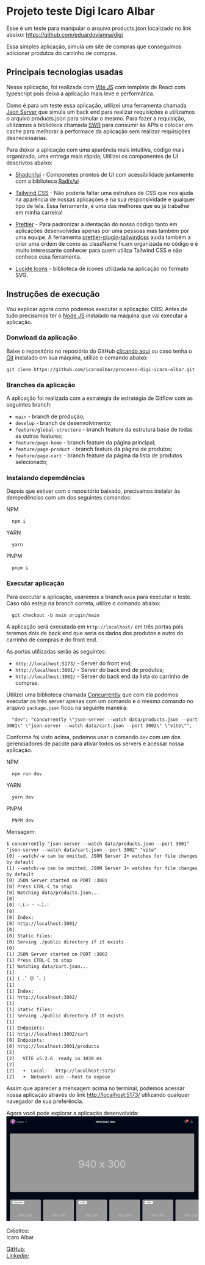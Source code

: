 # Projeto teste Digi Icaro Albar

Esse é um teste para manipular o arquivo products.json localizado no link abaixo:
https://github.com/eduardovianna/digi

Essa simples aplicação, simula um site de compras que conseguimos adicionar produtos do carrinho de compras.

## Principais tecnologias usadas

Nessa aplicação, foi realizada com [Vite JS](https://vitejs.dev/) com template de React com typescript pois deixa a aplicação mais leve e performática.

Como é para um teste essa aplicação, utilizei uma ferramenta chamada [Json Server](https://www.npmjs.com/package/json-server) que simula um back end para realizar requisições e utilizamos o arquivo products.json para simular o mesmo. Para fazer a requisição, utilizamos a biblioteca chamada [SWR](https://swr.vercel.app/) para consumir às APIs e colocar em cache para melhorar a performace da aplicação sem realizar requisições desnecessárias.

Para deixar a aplicação com uma aparência mais intuitiva, código mais organizado, uma entrega mais rápida; Utilizei os componentes de UI descrivtos abaixo:

- [Shadcn/ui](https://ui.shadcn.com/) - Componetes prontos de UI com acessibilidade juntamente com a biblioteca [Radix/ui](https://www.radix-ui.com/)
- [Tailwind CSS](https://tailwindcss.com/) - Não poderia faltar uma estrutura de CSS que nos ajuda na aparência de nossas aplicações e na sua responsividade e qualquer tipo de tela. Essa ferramente, é uma das melhores que eu já trabalhei em minha carreira!

- [Prettier](https://prettier.io/) - Para padronizar a identação do nosso código tanto em aplicações desenvolvidas apenas por uma pessoas mas também por uma equipe. A ferramenta [prettier-plugin-tailwindcss](https://tailwindcss.com/blog/automatic-class-sorting-with-prettier) ajuda também a criar uma ordem de como as className ficam organizada no código e é muito interessante conhecer para quem utiliza Tailwind CSS e não conhece essa ferramenta.

- [Lucide Icons](https://lucide.dev/) - biblioteca de ícones utilizada na aplicação no formato SVG.

## Instruções de execução

Vou explicar agora como podemos executar a aplicação:
OBS: Antes de tudo precisamos ter o [Node JS](https://nodejs.org/en) instalado na máquina que vai executar a aplicação.

### Donwload da aplicação

Baixe o repositório no reposiório do GitHub [clicando aqui](https://github.com/icaroalbar/processo-digi-icaro-albar) ou caso tenha o [Git](https://git-scm.com/) instalado em sua máquina, utilize o comando abaixo:

```js**
git clone https://github.com/icaroalbar/processo-digi-icaro-albar.git
```

### Branches da aplicação

A aplicação foi realizada com a estratégia de estratégia de Gitflow com as seguintes branch:

- `main` - branch de produção;
- `develop` - branch de desenvolvimento;
- `feature/global-structure` - branch feature da estrutura base de todas as outras features;
- `feature/page-home` - branch feature da página principal;
- `feature/page-product` - branch feature da página de produtos;
- `feature/page-cart` - branch feature da página da lista de produtos selecionado;

### Instalando depemdências

Depois que estiver com o repositório baixado, precisamos instalar às dempedências com um dos seguintes comandos:

NPM

```js**
  npm i
```

YARN

```js**
  yarn
```

PNPM

```js**
  pnpm i
```

### Executar aplicação

Para executar a aplicação, usaremos a branch `main` para executar o teste. Caso não esteja na branch correta, utilize o comando abaixo:

```js**
  git checkout -b main origin/main
```

A aplicação será executada em `http://localhost/` em três portas pois teremos dois de back end que seria os dados dos produtos e outro do carrinho de compras e do front end.

As portas utilizadas serão às seguintes:

- `http://localhost:5173/` - Server do front end;
- `http://localhost:3001/` - Server do back end de produtos;
- `http://localhost:3002/` - Server do back end da lista do carrinho de compras.

Utilizei uma biblioteca chamada [Concurrently](https://www.npmjs.com/package/concurrently) que com ela podemos executar os três server apenas com um comando e o mesmo comando no arquivo `package.json` ficou na seguinte maneira:

```js**
  "dev": "concurrently \"json-server --watch data/products.json --port 3001\" \"json-server --watch data/cart.json --port 3002\" \"vite\"",
```

Conforme foi visto acima, podemos usar o comando `dev` com um dos gerenciadores de pacote para ativar todos os servers e acessar nossa aplicação.

NPM

```js**
  npm run dev
```

YARN

```js**
  yarn dev
```

PNPM

```js**
  PNPM dev
```

Mensagem:

```js**
$ concurrently "json-server --watch data/products.json --port 3001" "json-server --watch data/cart.json --port 3002" "vite"
[0] --watch/-w can be omitted, JSON Server 1+ watches for file changes by default
[1] --watch/-w can be omitted, JSON Server 1+ watches for file changes by default
[0] JSON Server started on PORT :3001
[0] Press CTRL-C to stop
[0] Watching data/products.json...
[0]
[0] ♡⸜(˶˃ ᵕ ˂˶)⸝♡
[0]
[0] Index:
[0] http://localhost:3001/
[0]
[0] Static files:
[0] Serving ./public directory if it exists
[0]
[1] JSON Server started on PORT :3002
[1] Press CTRL-C to stop
[1] Watching data/cart.json...
[1]
[1] ( ˶ˆ ᗜ ˆ˵ )
[1]
[1] Index:
[1] http://localhost:3002/
[1]
[1] Static files:
[1] Serving ./public directory if it exists
[1]
[1] Endpoints:
[1] http://localhost:3002/cart
[0] Endpoints:
[0] http://localhost:3001/products
[2]
[2]   VITE v5.2.6  ready in 1030 ms
[2]
[2]   ➜  Local:   http://localhost:5173/
[2]   ➜  Network: use --host to expose
```

Assim que aparecer a mensagem acima no terminal, podemos acessar nossa aplicação através do link [http://localhost:5173/](http://localhost:5173/) utilizando qualquer navegador de sua preferência.

Agora você pode explorar a aplicação desenvolvida:
![Imagem Home](document\home.jpg)

Créditos:<br>
Icaro Albar<br>

[GitHub](https://github.com/icaroalbar);<br>
[Linkedin](https://www.linkedin.com/in/icaro-albar/);
